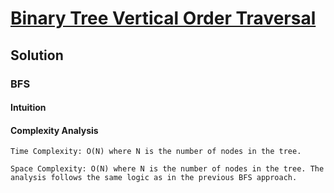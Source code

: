 # [Binary Tree Vertical Order Traversal](https://leetcode.com/problems/binary-tree-vertical-order-traversal/)

## Solution

### BFS

#### Intuition


#### Complexity Analysis

    Time Complexity: O(N) where N is the number of nodes in the tree. 
    
    Space Complexity: O(N) where N is the number of nodes in the tree. The analysis follows the same logic as in the previous BFS approach. 
